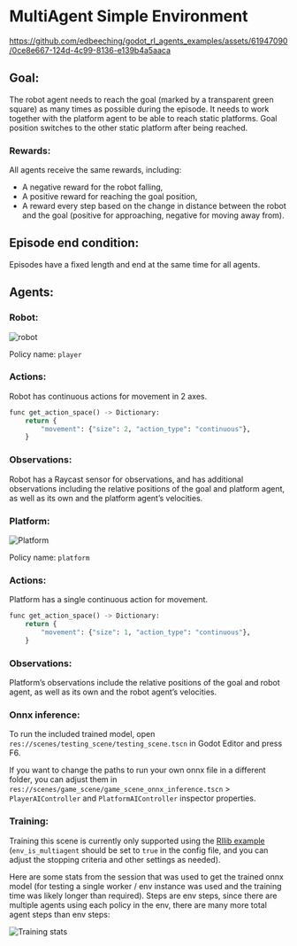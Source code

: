 # MultiAgent Simple Environment

https://github.com/edbeeching/godot_rl_agents_examples/assets/61947090/0ce8e667-124d-4c99-8136-e139b4a5aaca

## Goal:

The robot agent needs to reach the goal (marked by a transparent green square) as many times as possible during the episode. It needs to work together with the platform agent to be able to reach static platforms. Goal position switches to the other static platform after being reached. 

### Rewards:

All agents receive the same rewards, including:

- A negative reward for the robot falling,
- A positive reward for reaching the goal position,
- A reward every step based on the change in distance between the robot and the goal (positive for approaching, negative for moving away from).

## Episode end condition:

Episodes have a fixed length and end at the same time for all agents.

## Agents:

### Robot:

![robot](https://github.com/edbeeching/godot_rl_agents_examples/assets/61947090/a046de7d-3714-4593-9fc4-9d9dd8e3054e)


Policy name: `player`

### Actions:

Robot has continuous actions for movement in 2 axes.

```python
func get_action_space() -> Dictionary:
	return {
		"movement": {"size": 2, "action_type": "continuous"},
	}
```

### Observations:

Robot has a Raycast sensor for observations, and has additional observations including the relative positions of the goal and platform agent, as well as its own and the platform agent’s velocities.

### Platform:

![Platform](https://github.com/edbeeching/godot_rl_agents_examples/assets/61947090/238aacd4-dcec-4c27-9f0c-f8f409289704)

Policy name: `platform`

### Actions:

Platform has a single continuous action for movement.

```python
func get_action_space() -> Dictionary:
	return {
		"movement": {"size": 1, "action_type": "continuous"},
	}
```

### Observations:

Platform’s observations include the relative positions of the goal and robot agent, as well as its own and the robot agent’s velocities.

### Onnx inference:

To run the included trained model, open `res://scenes/testing_scene/testing_scene.tscn` in Godot Editor and press F6. 

If you want to change the paths to run your own onnx file in a different folder, you can adjust them in `res://scenes/game_scene/game_scene_onnx_inference.tscn` > `PlayerAIController` and `PlatformAIController` inspector properties.

### Training:

Training this scene is currently only supported using the [Rllib example](https://github.com/edbeeching/godot_rl_agents/blob/main/examples/rllib_example.py) (`env_is_multiagent` should be set to `true` in the config file, and you can adjust the stopping criteria and other settings as needed).

Here are some stats from the session that was used to get the trained onnx model (for testing a single worker / env instance was used and the training time was likely longer than required). Steps are env steps, since there are multiple agents using each policy in the env, there are many more total agent steps than env steps:

![Training stats](https://github.com/edbeeching/godot_rl_agents_examples/assets/61947090/6b7005aa-ddc4-4f7e-bc7e-4a0d0d1b4c28)
